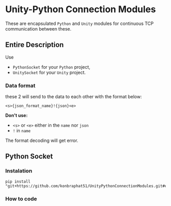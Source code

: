 # Unity-Python Connection Modules
These are encapsulated `Python` and `Unity` modules for continuous TCP communication between these.

## Entire Description
Use 
- `PythonSocket` for your `Python` project,
- `UnitySocket` for your `Unity` project.

### Data format
these 2 will send to the data to each other with the format below:
```
<s>{json_format_name}!{json}<e>
```

**Don't use:**
- `<s>` or `<e>` either in the `name` nor `json`
- `!` in `name`

The format decoding will get error.

## Python Socket
### Instalation
```
pip install "git+https://github.com/konbraphat51/UnityPythonConnectionModules.git#egg=UnityConnector&subdirectory=PythonSocket"
```

### How to code
